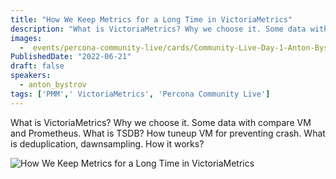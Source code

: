 ```yaml
---
title: "How We Keep Metrics for a Long Time in VictoriaMetrics"
description: "What is VictoriaMetrics? Why we choose it. Some data with compare VM and Prometheus. What is TSDB? How tuneup VM for preventing crash. What is deduplication, dawnsampling. How it works?"
images:
  -  events/percona-community-live/cards/Community-Live-Day-1-Anton-Bystrov.jpg
PublishedDate: "2022-06-21"
draft: false
speakers:
  - anton_bystrov
tags: ['PMM',' VictoriaMetrics', 'Percona Community Live']
---
```


What is VictoriaMetrics? Why we choose it. Some data with compare VM and Prometheus. What is TSDB? How tuneup VM for preventing crash. What is deduplication, dawnsampling. How it works?

![How We Keep Metrics for a Long Time in VictoriaMetrics](events/percona-community-live/cards/Community-Live-Day-1-Anton-Bystrov.jpg)